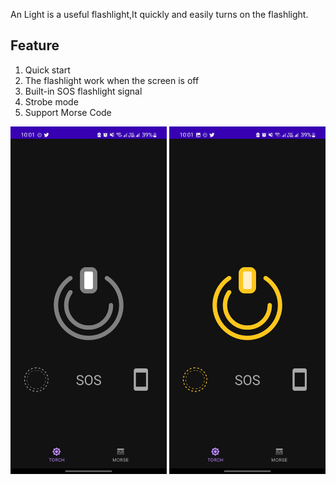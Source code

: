 An Light is a useful flashlight,It quickly and easily turns on the flashlight.

## Feature
<ol>
<li>Quick start</li>
<li>The flashlight work when the screen is off</li>
<li>Built-in SOS flashlight signal</li>
<li>Strobe mode</li>
<li>Support Morse Code</li>
</ol>

<img src="fastlane/metadata/android/en-US/images/phoneScreenshots/1.jpg" width="250"/> <img src="fastlane/metadata/android/en-US/images/phoneScreenshots/2.jpg" width="250"/>
